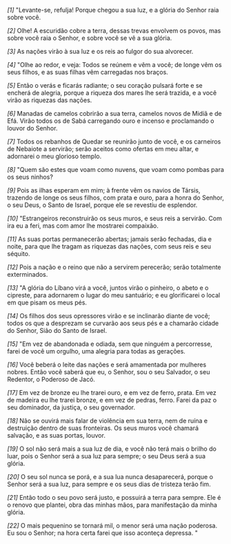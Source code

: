 *[1]* "Levante-se, refulja! Porque chegou a sua luz, e a glória do Senhor raia sobre você.

*[2]* Olhe! A escuridão cobre a terra, dessas trevas envolvem os povos, mas sobre você raia o Senhor, e sobre você se vê a sua glória.

*[3]* As nações virão à sua luz e os reis ao fulgor do sua alvorecer.

*[4]* "Olhe ao redor, e veja: Todos se reúnem e vêm a você; de longe vêm os seus filhos, e as suas filhas vêm carregadas nos braços.

*[5]* Então o verás e ficarás radiante; o seu coração pulsará forte e se encherá de alegria, porque a riqueza dos mares lhe será trazida, e a você virão as riquezas das nações.

*[6]* Manadas de camelos cobrirão a sua terra, camelos novos de Midiã e de Efá. Virão todos os de Sabá carregando ouro e incenso e proclamando o louvor do Senhor.

*[7]* Todos os rebanhos de Quedar se reunirão junto de você, e os carneiros de Nebaiote a servirão; serão aceitos como ofertas em meu altar, e adornarei o meu glorioso templo.

*[8]* "Quem são estes que voam como nuvens, que voam como pombas para os seus ninhos?

*[9]* Pois as ilhas esperam em mim; à frente vêm os navios de Társis, trazendo de longe os seus filhos, com prata e ouro, para a honra do Senhor, o seu Deus, o Santo de Israel, porque ele se revestiu de esplendor.

*[10]* "Estrangeiros reconstruirão os seus muros, e seus reis a servirão. Com ira eu a feri, mas com amor lhe mostrarei compaixão.

*[11]* As suas portas permanecerão abertas; jamais serão fechadas, dia e noite, para que lhe tragam as riquezas das nações, com seus reis e seu séquito.

*[12]* Pois a nação e o reino que não a servirem perecerão; serão totalmente exterminados.

*[13]* "A glória do Líbano virá a você, juntos virão o pinheiro, o abeto e o cipreste, para adornarem o lugar do meu santuário; e eu glorificarei o local em que pisam os meus pés.

*[14]* Os filhos dos seus opressores virão e se inclinarão diante de você; todos os que a desprezam se curvarão aos seus pés e a chamarão cidade do Senhor, Sião do Santo de Israel.

*[15]* "Em vez de abandonada e odiada, sem que ninguém a percorresse, farei de você um orgulho, uma alegria para todas as gerações.

*[16]* Você beberá o leite das nações e será amamentada por mulheres nobres. Então você saberá que eu, o Senhor, sou o seu Salvador, o seu Redentor, o Poderoso de Jacó.

*[17]* Em vez de bronze eu lhe trarei ouro, e em vez de ferro, prata. Em vez de madeira eu lhe trarei bronze, e em vez de pedras, ferro. Farei da paz o seu dominador, da justiça, o seu governador.

*[18]* Não se ouvirá mais falar de violência em sua terra, nem de ruína e destruição dentro de suas fronteiras. Os seus muros você chamará salvação, e as suas portas, louvor.

*[19]* O sol não será mais a sua luz de dia, e você não terá mais o brilho do luar, pois o Senhor será a sua luz para sempre; o seu Deus será a sua glória.

*[20]* O seu sol nunca se porá, e a sua lua nunca desaparecerá, porque o Senhor será a sua luz, para sempre e os seus dias de tristeza terão fim.

*[21]* Então todo o seu povo será justo, e possuirá a terra para sempre. Ele é o renovo que plantei, obra das minhas mãos, para manifestação da minha glória.

*[22]* O mais pequenino se tornará mil, o menor será uma nação poderosa. Eu sou o Senhor; na hora certa farei que isso aconteça depressa. "

